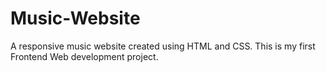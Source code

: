 # Music-Website
A responsive music website created using HTML and CSS. This is my first Frontend Web development project.
